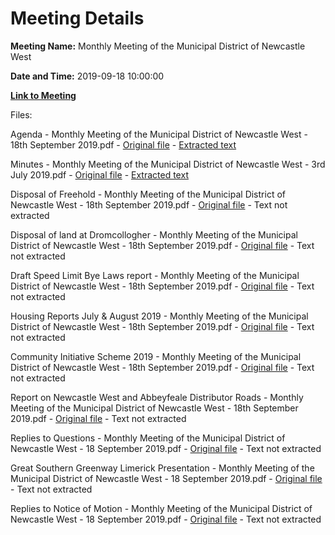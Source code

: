 # Meeting Details

**Meeting Name:** Monthly Meeting of the Municipal District of Newcastle West

**Date and Time:** 2019-09-18 10:00:00

**[Link to Meeting](https://www.limerick.ie/council/whats-on/monthly-meeting-municipal-district-newcastle-west-42)**

Files: 

Agenda - Monthly Meeting of the Municipal District of Newcastle West - 18th September 2019.pdf - [Original file](https://www.limerick.ie/sites/default/files/media/documents/2019-09/00%202019-09-18%20Agenda.pdf) - [Extracted text](./Agenda%20-%C2%A0Monthly%20Meeting%20of%20the%20Municipal%20District%20of%20Newcastle%20West%20-%2018th%20September%202019.md)

Minutes - Monthly Meeting of the Municipal District of Newcastle West - 3rd July 2019.pdf - [Original file](https://www.limerick.ie/sites/default/files/media/documents/2019-09/01%202019-07-03%20Minutes%20July.pdf) - [Extracted text](./Minutes%20-%C2%A0Monthly%20Meeting%20of%20the%20Municipal%20District%20of%20Newcastle%20West%20-%203rd%20July%202019.md)

Disposal of Freehold - Monthly Meeting of the Municipal District of Newcastle West - 18th September 2019.pdf - [Original file](https://www.limerick.ie/sites/default/files/media/documents/2019-09/02%20%28a%29%202019-09-18%20Disposal%20of%20Freehold.pdf) - Text not extracted

Disposal of land at Dromcollogher - Monthly Meeting of the Municipal District of Newcastle West - 18th September 2019.pdf - [Original file](https://www.limerick.ie/sites/default/files/media/documents/2019-09/02%20%28b%29%20Disposal%20of%20land%20at%20Dromcollogher.pdf) - Text not extracted

Draft Speed Limit Bye Laws report - Monthly Meeting of the Municipal District of Newcastle West - 18th September 2019.pdf - [Original file](https://www.limerick.ie/sites/default/files/media/documents/2019-09/03%202019-09-18%20Draft%20Speed%20Limit%20Bye%20Laws%20report.pdf) - Text not extracted

Housing Reports July & August 2019 - Monthly Meeting of the Municipal District of Newcastle West - 18th September 2019.pdf - [Original file](https://www.limerick.ie/sites/default/files/media/documents/2019-09/04%202019-09-18%20Housing%20Rpts%20July%20%26%20Aug19.pdf) - Text not extracted

Community Initiative Scheme 2019 - Monthly Meeting of the Municipal District of Newcastle West - 18th September 2019.pdf - [Original file](https://www.limerick.ie/sites/default/files/media/documents/2019-09/06%202019-09-18%20Community%20Initiative%20Scheme%202019.pdf) - Text not extracted

Report on Newcastle West and Abbeyfeale Distributor Roads - Monthly Meeting of the Municipal District of Newcastle West - 18th September 2019.pdf - [Original file](https://www.limerick.ie/sites/default/files/media/documents/2019-09/07%202019-09-18%20Report%20on%20NCW%20%26%20Abbeyfeale%20Distributor%20Roads.pdf) - Text not extracted

Replies to Questions - Monthly Meeting of the Municipal District of Newcastle West - 18 September 2019.pdf - [Original file](https://www.limerick.ie/sites/default/files/media/documents/2019-09/08%202019-09-18-Replies-to-Questions.pdf) - Text not extracted

Great Southern Greenway Limerick Presentation - Monthly Meeting of the Municipal District of Newcastle West - 18 September 2019.pdf - [Original file](https://www.limerick.ie/sites/default/files/media/documents/2019-09/09-2019-09-17-Great-Southern-Greenway-Limerick-presentation.pdf) - Text not extracted

Replies to Notice of Motion - Monthly Meeting of the Municipal District of Newcastle West - 18 September 2019.pdf - [Original file](https://www.limerick.ie/sites/default/files/media/documents/2019-09/10-2019-09-18-Replies-to-Notice-of-Motion.pdf) - Text not extracted

